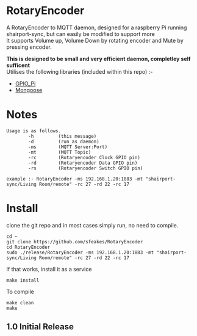 
# RotaryEncoder
A RotaryEncoder to MQTT daemon, designed for a raspberry Pi running shairport-sync, but can easily be modified to support more<br>
It supports Volume up, Volume Down by rotating encoder and Mute by pressing encoder.

<b>This is designed to be small and very efficient daemon, completley self sufficent</b></br>
Utilises the following libraries (included within this repo) :-
* [GPIO_Pi](https://github.com/sfeakes/GPIO_Pi)
* [Mongoose](https://github.com/cesanta/mongoose)

# Notes
```
Usage is as follows.
        -h         (this message)
        -d         (run as daemon)
        -ms        (MQTT Server:Port)
        -mt        (MQTT Topic)
        -rc        (Rotaryencoder Clock GPIO pin)
        -rd        (Rotaryencoder Data GPIO pin)
        -rs        (Rotaryencoder Switch GPIO pin)

example :- RotaryEncoder -ms 192.168.1.20:1883 -mt "shairport-sync/Living Room/remote" -rc 27 -rd 22 -rc 17
```
# Install

clone the git repo and in most cases simply run, no need to compile.
```
cd ~
git clone https://github.com/sfeakes/RotaryEncoder
cd RotaryEncoder
sudo ./release/RotaryEncoder -ms 192.168.1.20:1883 -mt "shairport-sync/Living Room/remote" -rc 27 -rd 22 -rc 17
```

If that works, install it as a service
```
make install
```

To compile
```
make clean
make
```


## 1.0 Initial Release
